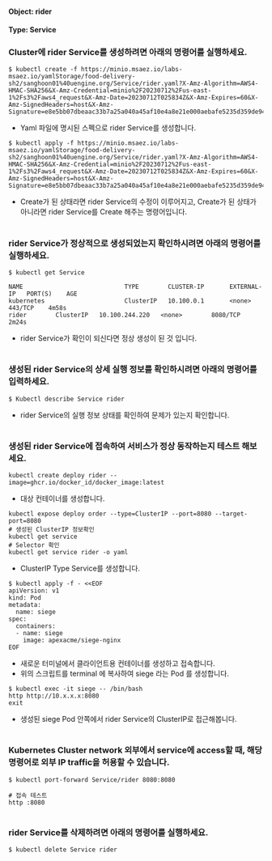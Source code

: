 
#### Object: rider
#### Type: Service

### Cluster에 rider Service를 생성하려면 아래의 명령어를 실행하세요.

```
$ kubectl create -f https://minio.msaez.io/labs-msaez.io/yamlStorage/food-delivery-sh2/sanghoon01%40uengine.org/Service/rider.yaml?X-Amz-Algorithm=AWS4-HMAC-SHA256&X-Amz-Credential=minio%2F20230712%2Fus-east-1%2Fs3%2Faws4_request&X-Amz-Date=20230712T025834Z&X-Amz-Expires=60&X-Amz-SignedHeaders=host&X-Amz-Signature=e8e5bb07dbeaac33b7a25a040a45af10e4a8e21e000aebafe5235d359de949d5
```
- Yaml 파일에 명시된 스펙으로 rider Service를 생성합니다.  

```
$ kubectl apply -f https://minio.msaez.io/labs-msaez.io/yamlStorage/food-delivery-sh2/sanghoon01%40uengine.org/Service/rider.yaml?X-Amz-Algorithm=AWS4-HMAC-SHA256&X-Amz-Credential=minio%2F20230712%2Fus-east-1%2Fs3%2Faws4_request&X-Amz-Date=20230712T025834Z&X-Amz-Expires=60&X-Amz-SignedHeaders=host&X-Amz-Signature=e8e5bb07dbeaac33b7a25a040a45af10e4a8e21e000aebafe5235d359de949d5
```
- Create가 된 상태라면 rider Service의 수정이 이루어지고, Create가 된 상태가 아니라면 rider Service를 Create 해주는 명령어입니다.
#

### rider Service가 정상적으로 생성되었는지 확인하시려면 아래의 명령어를 실행하세요.

```
$ kubectl get Service

NAME                            TYPE        CLUSTER-IP       EXTERNAL-IP   PORT(S)    AGE
kubernetes                      ClusterIP   10.100.0.1       <none>        443/TCP    4m58s
rider        ClusterIP   10.100.244.220   <none>        8080/TCP   2m24s

```
- rider Service가 확인이 되신다면 정상 생성이 된 것 입니다.
#

### 생성된 rider Service의 상세 실행 정보를 확인하시려면 아래의 명령어를 입력하세요.

```
$ Kubectl describe Service rider
```
- rider Service의 실행 정보 상태를 확인하여 문제가 있는지 확인합니다.
#

### 생성된 rider Service에 접속하여 서비스가 정상 동작하는지 테스트 해보세요.

```
kubectl create deploy rider --image=ghcr.io/docker_id/docker_image:latest
```
- 대상 컨테이너를 생성합니다.  

```
kubectl expose deploy order --type=ClusterIP --port=8080 --target-port=8080
# 생성된 ClusterIP 정보확인
kubectl get service 
# Selector 확인
kubectl get service rider -o yaml
```
- ClusterIP Type Service를 생성합니다.

```
$ kubectl apply -f - <<EOF
apiVersion: v1
kind: Pod
metadata:
  name: siege
spec:
  containers:
  - name: siege
    image: apexacme/siege-nginx
EOF
```
- 새로운 터미널에서 클라이언트용 컨테이너를 생성하고 접속합니다.
- 위의 스크립트를 terminal 에 복사하여 siege 라는 Pod 를 생성합니다.  

```
$ kubectl exec -it siege -- /bin/bash
http http://10.x.x.x:8080
exit
```
- 생성된 siege Pod 안쪽에서 rider Service의 ClusterIP로 접근해봅니다.
#

### Kubernetes Cluster network 외부에서 service에 access할 때, 해당 명령어로 외부 IP traffic을 허용할 수 있습니다.

```
$ kubectl port-forward Service/rider 8080:8080

# 접속 테스트
http :8080
```
#

### rider Service를 삭제하려면 아래의 명령어를 실행하세요.

```
$ kubectl delete Service rider
```
#


